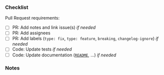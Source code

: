 ### Checklist

Pull Request requirements:

<!-- ✍️ Be sure to check all items from the following list and verify CI checks
before marking this PR as ready. -->

- [ ] PR: Add notes and link issue(s) _if needed_
- [ ] PR: Add assignees
- [ ] PR: Add labels (`type: fix`, `type: feature`, `breaking`, `changelog-ignore`) _if needed_
- [ ] Code: Update tests _if needed_
- [ ] Code: Update documentation ([`README`](README.md), ...) _if needed_

### Notes

<!-- Uncomment the line below and add the ID of the related issue: -->
<!-- - Relate to # -->
<!-- Uncomment the line below and add the ID of the issue to close: -->
<!-- - Closes # -->

<!-- ✍️ Any helpful detail, screenshots, links... -->
